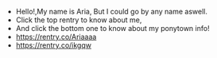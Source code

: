 -  Hello!,My name is Aria, But I could go by any name aswell. 
- Click the top rentry to know about me, 
- And click the bottom one to know about my ponytown info!
- https://rentry.co/Ariaaaa
- https://rentry.co/ikgqw

<!---
YippzJoy/YippzJoy is a ✨ special ✨ repository because its `README.md` (this file) appears on your GitHub profile.
You can click the Preview link to take a look at your changes.
--->
